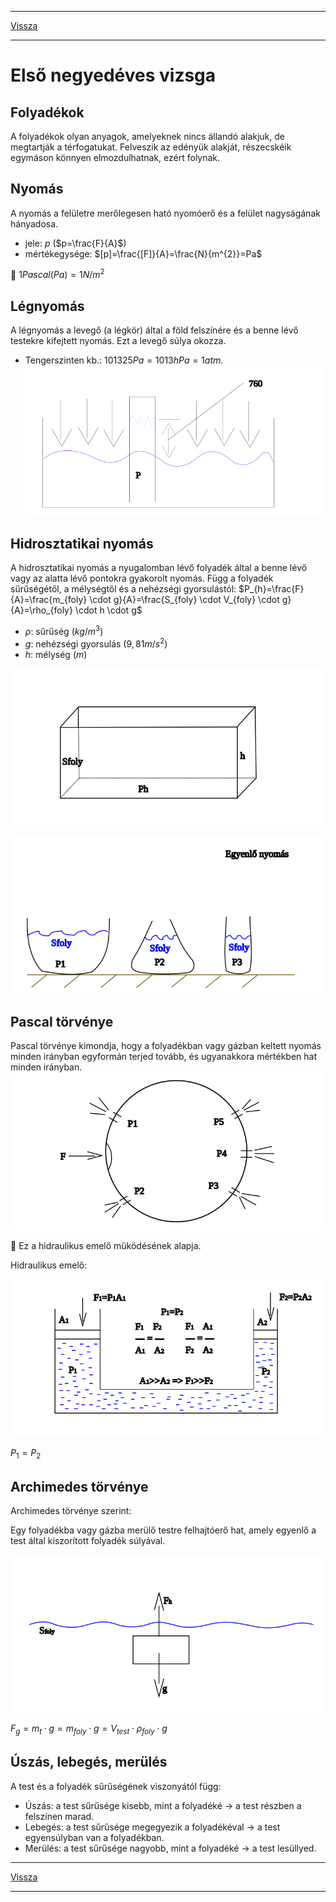 
---

[Vissza](../fizika.md)

---

# Első negyedéves vizsga
## Folyadékok
A folyadékok olyan anyagok, amelyeknek nincs állandó alakjuk, de megtartják a térfogatukat.
Felveszik az edényük alakját, részecskéik egymáson könnyen elmozdulhatnak, ezért folynak.
## Nyomás
A nyomás a felületre merőlegesen ható nyomóerő és a felület nagyságának hányadosa.
- jele: $p$ ($p=\frac{F}{A}$)
- mértékegysége: $[p]=\frac{[F]}{A}=\frac{N}{m^{2}}=Pa$
>
:memo: $1 Pascal (Pa) = 1 N/m^{2}$
## Légnyomás
A légnyomás a levegő (a légkör) által a föld felszínére és a benne lévő testekre kifejtett nyomás. Ezt a levegő súlya okozza.
- Tengerszinten kb.: $101 325 Pa = 1013 hPa = 1 atm$.
![Toricelli kísérlet](../images/fizika-torricelli-kiserlet.svg)
## Hidrosztatikai nyomás
A hidrosztatikai nyomás a nyugalomban lévő folyadék által a benne lévő vagy az alatta lévő pontokra gyakorolt nyomás.
Függ a folyadék sűrűségétől, a mélységtől és a nehézségi gyorsulástól:
$P_{h}=\frac{F}{A}=\frac{m_{foly} \cdot g}{A}=\frac{S_{foly} \cdot V_{foly} \cdot g}{A}=\rho_{foly} \cdot h \cdot g$
- $ρ$: sűrűség ($kg/m^{3}$)
- $g$: nehézségi gyorsulás ($9,81 m/s^{2}$)
- $h$: mélység ($m$)
>
![Hidrosztatikai nyomás](../images/fizika-hidrosztatikai-nyomas.svg)
>
![Hidrosztatikai nyomás](../images/fizika-hidrosztatikai-nyomas-002.svg)
## Pascal törvénye
Pascal törvénye kimondja, hogy a folyadékban vagy gázban keltett nyomás minden irányban egyformán terjed tovább, és ugyanakkora mértékben hat minden irányban.
![Pascal törvény](../images/fizika-pascal-torvenye.svg)
>
:memo: Ez a hidraulikus emelő működésének alapja.
>
Hidraulikus emelő:
>
![Hidraulikus emelő](../images/fizika-hidraulikus-emelo.svg)
>
$P_{1}=P_{2}$
## Archimedes törvénye
Archimedes törvénye szerint:
>
Egy folyadékba vagy gázba merülő testre felhajtóerő hat, amely egyenlő a test által kiszorított folyadék súlyával.
>
![Archimedes törvénye](../images/fizika-archimedes-torvenye.svg)
>
$F_{g}=m_{t} \cdot g=m_{foly} \cdot g=V_{test} \cdot \rho _{foly} \cdot g$
## Úszás, lebegés, merülés
A test és a folyadék sűrűségének viszonyától függ:
- Úszás: a test sűrűsége kisebb, mint a folyadéké → a test részben a felszínen marad.
- Lebegés: a test sűrűsége megegyezik a folyadékéval → a test egyensúlyban van a folyadékban.
- Merülés: a test sűrűsége nagyobb, mint a folyadéké → a test lesüllyed.


---

[Vissza](../fizika.md)

---